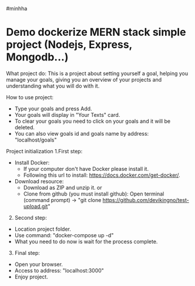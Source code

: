 #minhha
# Demo dockerize MERN stack simple project (Nodejs, Express, Mongodb...)

What project do:
  This is a project about setting yourself a goal, helping you manage your goals, giving you an overview of your projects and understanding what you will do with it.

How to use project:
  - Type your goals and press Add.
  - Your goals will display in "Your Texts" card.
  - To clear your goals you need to click on your goals and it will be deleted.
  - You can also view goals id and goals name by address: "localhost/goals"

Project initialization
1.First step: 
  - Install Docker:
    + If your computer don't have Docker please install it.
    + Following this url to install: https://docs.docker.com/get-docker/.
  - Download resource:
    + Download as ZIP and unzip it.
    or
    + Clone from github (you must install github): Open terminal (command prompt) -> "git clone https://github.com/devikingno/test-upload.git"
2. Second step:
  - Location project folder.
  - Use command: "docker-compose up -d"
  - What you need to do now is wait for the process complete.
3. Final step: 
  - Open your browser.
  - Access to address: "localhost:3000"
  - Enjoy project.
